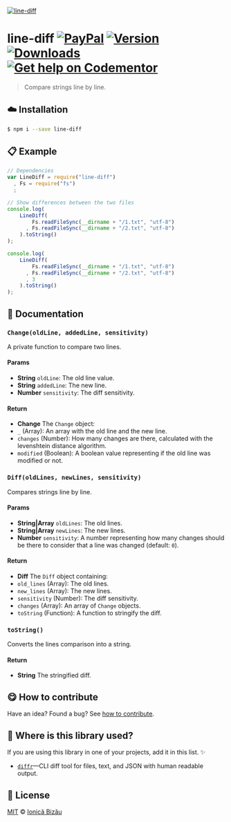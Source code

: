 
[![line-diff](http://i.imgur.com/LBR41CC.png)](#)

# line-diff [![PayPal](https://img.shields.io/badge/%24-paypal-f39c12.svg)][paypal-donations] [![Version](https://img.shields.io/npm/v/line-diff.svg)](https://www.npmjs.com/package/line-diff) [![Downloads](https://img.shields.io/npm/dt/line-diff.svg)](https://www.npmjs.com/package/line-diff) [![Get help on Codementor](https://cdn.codementor.io/badges/get_help_github.svg)](https://www.codementor.io/johnnyb?utm_source=github&utm_medium=button&utm_term=johnnyb&utm_campaign=github)

> Compare strings line by line.

## :cloud: Installation

```sh
$ npm i --save line-diff
```


## :clipboard: Example



```js
// Dependencies
var LineDiff = require("line-diff")
  , Fs = require("fs")
  ;

// Show differences between the two files
console.log(
    LineDiff(
        Fs.readFileSync(__dirname + "/1.txt", "utf-8")
      , Fs.readFileSync(__dirname + "/2.txt", "utf-8")
    ).toString()
);

console.log(
    LineDiff(
        Fs.readFileSync(__dirname + "/1.txt", "utf-8")
      , Fs.readFileSync(__dirname + "/2.txt", "utf-8")
      , 3
    ).toString()
);
```

## :memo: Documentation


### `Change(oldLine, addedLine, sensitivity)`
A private function to compare two lines.

#### Params
- **String** `oldLine`: The old line value.
- **String** `addedLine`: The new line.
- **Number** `sensitivity`: The diff sensitivity.

#### Return
- **Change** The `Change` object:
 - `_` (Array): An array with the old line and the new line.
 - `changes` (Number): How many changes are there, calculated with the levenshtein distance algorithm.
 - `modified` (Boolean): A boolean value representing if the old line was modified or not.

### `Diff(oldLines, newLines, sensitivity)`
Compares strings line by line.

#### Params
- **String|Array** `oldLines`: The old lines.
- **String|Array** `newLines`: The new lines.
- **Number** `sensitivity`: A number representing how many changes should be there to consider that a line was changed (default: `0`).

#### Return
- **Diff** The `Diff` object containing:
 - `old_lines` (Array): The old lines.
 - `new_lines` (Array): The new lines.
 - `sensitivity` (Number): The diff sensitivity.
 - `changes` (Array): An array of `Change` objects.
 - `toString` (Function): A function to stringify the diff.

### `toString()`
Converts the lines comparison into a string.

#### Return
- **String** The stringified diff.



## :yum: How to contribute
Have an idea? Found a bug? See [how to contribute][contributing].

## :dizzy: Where is this library used?
If you are using this library in one of your projects, add it in this list. :sparkles:


 - [`diffr`](https://npmjs.com/package/diffr)—CLI diff tool for files, text, and JSON with human readable output.

## :scroll: License

[MIT][license] © [Ionică Bizău][website]

[paypal-donations]: https://www.paypal.com/cgi-bin/webscr?cmd=_s-xclick&hosted_button_id=RVXDDLKKLQRJW
[donate-now]: http://i.imgur.com/6cMbHOC.png

[license]: http://showalicense.com/?fullname=Ionic%C4%83%20Biz%C4%83u%20%3Cbizauionica%40gmail.com%3E%20(http%3A%2F%2Fionicabizau.net)&year=2015#license-mit
[website]: http://ionicabizau.net
[contributing]: /CONTRIBUTING.md
[docs]: /DOCUMENTATION.md
